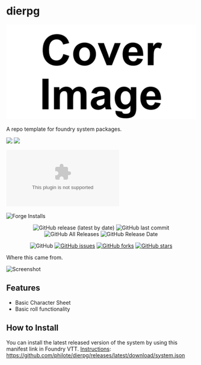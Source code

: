 # dierpg

![Cover](./assets/cover.webp)

A repo template for foundry system packages. <Description>

![](https://img.shields.io/badge/Foundry-v11-informational)
![](https://img.shields.io/badge/Foundry-v12-informational)
<!--- Downloads @ Latest Badge -->
![Latest Release Download Count](https://img.shields.io/github/downloads/philote/dierpg/latest/system.zip)
<!--- Forge Bazaar Install % Badge -->
![Forge Installs](https://img.shields.io/badge/dynamic/json?label=Forge%20Installs&query=package.installs&suffix=%25&url=https%3A%2F%2Fforge-vtt.com%2Fapi%2Fbazaar%2Fpackage%2Fdierpg&colorB=4aa94a)

<p align="center">
<img alt="GitHub release (latest by date)" src="https://img.shields.io/github/v/release/philote/dierpg"> <img alt="GitHub last commit" src="https://img.shields.io/github/last-commit/philote/dierpg"> <img alt="GitHub All Releases" src="https://img.shields.io/github/downloads/philote/dierpg/total" /> <img alt="GitHub Release Date" src="https://img.shields.io/github/release-date/philote/dierpg?label=latest%20release" /> 
</p>
<p align="center">
<img alt="GitHub" src="https://img.shields.io/github/license/philote/dierpg"> <a href="https://github.com/philote/dierpg/issues"><img alt="GitHub issues" src="https://img.shields.io/github/issues/philote/dierpg"></a> <a href="https://github.com/philote/dierpg/network"><img alt="GitHub forks" src="https://img.shields.io/github/forks/philote/dierpg"></a> <a href="https://github.com/philote/dierpg/stargazers"><img alt="GitHub stars" src="https://img.shields.io/github/stars/philote/dierpg"></a> 
</p>

Where this came from.

![Screenshot](./assets/CD_screenshot.webp)

## Features

- Basic Character Sheet
- Basic roll functionality

## How to Install

You can install the latest released version of the system by using this manifest link in Foundry VTT. [Instructions](https://foundryvtt.com/article/tutorial/): 
https://github.com/philote/dierpg/releases/latest/download/system.json